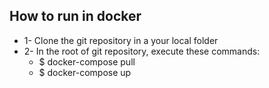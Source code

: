 ## How to run in docker
* 1- Clone the git repository in a your local folder
* 2- In the root of git repository, execute these commands:
    * $ docker-compose pull
    * $ docker-compose up